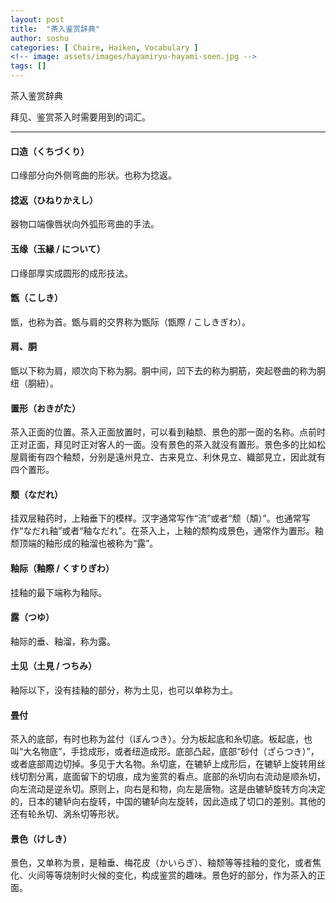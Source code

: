 ```yaml
---
layout: post
title:  "茶入鉴赏辞典"
author: soshu
categories: [ Chaire, Haiken, Vocabulary ]
<!-- image: assets/images/hayamiryu-hayami-soen.jpg -->
tags: []
---
```


茶入鉴赏辞典

拜见、鉴赏茶入时需要用到的词汇。

----

<h4 id="guchizukuri">口造（くちづくり）</h4>

口缘部分向外侧弯曲的形状。也称为捻返。

<h4 id="hinerikaeshi">捻返（ひねりかえし）</h4>

器物口端像唇状向外弧形弯曲的手法。

<h4 id="nitsuite">玉缘（玉縁 / について）</h4>

口缘部厚实成圆形的成形技法。

#### 甑（こしき）

甑，也称为首。甑与肩的交界称为甑际（甑際 / こしきぎわ）。

#### 肩、胴

甑以下称为肩，顺次向下称为胴。胴中间，凹下去的称为胴筋，突起卷曲的称为胴纽（胴紐）。

<h4 id="okigata">置形（おきがた）</h4>

茶入正面的位置。茶入正面放置时，可以看到釉颓、景色的那一面的名称。点前时正对正面，拜见时正对客人的一面。没有景色的茶入就没有置形。景色多的比如松屋肩衝有四个釉颓，分别是遠州見立、古来見立、利休見立、織部見立，因此就有四个置形。

<h4 id="nadare">颓（なだれ）</h4>

挂双层釉药时，上釉垂下的模样。汉字通常写作“流”或者“颓（頽）”。也通常写作“なだれ釉”或者“釉なだれ”。在茶入上，上釉的颓构成景色，通常作为置形。釉颓顶端的釉形成的釉溜也被称为“露”。

<h4 id="kusurigiwa">釉际（釉際 / くすりぎわ）</h4>

挂釉的最下端称为釉际。

<h4 id="tsuyu">露（つゆ）</h4>

釉际的垂、釉溜，称为露。

<h4 id="tsuchimi">土见（土見 / つちみ）</h4>

釉际以下，没有挂釉的部分，称为土见，也可以单称为土。

<h4 id="tatamitsuki">畳付</h4>

茶入的底部，有时也称为盆付（ぼんつき）。分为板起底和糸切底。板起底，也叫“大名物底”，手捻成形，或者纽造成形。底部凸起，底部“砂付（ざらつき）”，或者底部周边切掉。多见于大名物。糸切底，在辘轳上成形后，在辘轳上旋转用丝线切割分离，底面留下的切痕，成为鉴赏的看点。底部的糸切向右流动是顺糸切，向左流动是逆糸切。原则上，向右是和物，向左是唐物。这是由辘轳旋转方向决定的，日本的辘轳向右旋转，中国的辘轳向左旋转，因此造成了切口的差别。其他的还有轮糸切、涡糸切等形状。

<h4 id="keshiki">景色（けしき）</h4>

景色，又单称为景，是釉垂、梅花皮（かいらぎ）、釉颓等等挂釉的变化，或者焦化、火间等等烧制时火候的变化，构成鉴赏的趣味。景色好的部分，作为茶入的正面。
